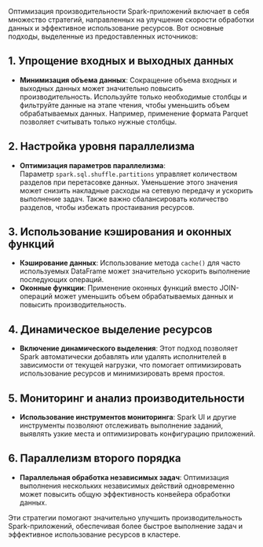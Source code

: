 
Оптимизация производительности Spark-приложений включает в себя множество стратегий, направленных на улучшение скорости обработки данных и эффективное использование ресурсов. Вот основные подходы, выделенные из предоставленных источников:

## 1. Упрощение входных и выходных данных

- **Минимизация объема данных**: Сокращение объема входных и выходных данных может значительно повысить производительность. Используйте только необходимые столбцы и фильтруйте данные на этапе чтения, чтобы уменьшить объем обрабатываемых данных. Например, применение формата Parquet позволяет считывать только нужные столбцы.

## 2. Настройка уровня параллелизма

- **Оптимизация параметров параллелизма**: Параметр `spark.sql.shuffle.partitions` управляет количеством разделов при перетасовке данных. Уменьшение этого значения может снизить накладные расходы на сетевую передачу и ускорить выполнение задач. Также важно сбалансировать количество разделов, чтобы избежать простаивания ресурсов.

## 3. Использование кэширования и оконных функций

- **Кэширование данных**: Использование метода `cache()` для часто используемых DataFrame может значительно ускорить выполнение последующих операций.
- **Оконные функции**: Применение оконных функций вместо JOIN-операций может уменьшить объем обрабатываемых данных и повысить производительность.

## 4. Динамическое выделение ресурсов

- **Включение динамического выделения**: Этот подход позволяет Spark автоматически добавлять или удалять исполнителей в зависимости от текущей нагрузки, что помогает оптимизировать использование ресурсов и минимизировать время простоя.

## 5. Мониторинг и анализ производительности

- **Использование инструментов мониторинга**: Spark UI и другие инструменты позволяют отслеживать выполнение заданий, выявлять узкие места и оптимизировать конфигурацию приложений.

## 6. Параллелизм второго порядка

- **Параллельная обработка независимых задач**: Оптимизация выполнения нескольких независимых действий одновременно может повысить общую эффективность конвейера обработки данных.

Эти стратегии помогают значительно улучшить производительность Spark-приложений, обеспечивая более быстрое выполнение задач и эффективное использование ресурсов в кластере.